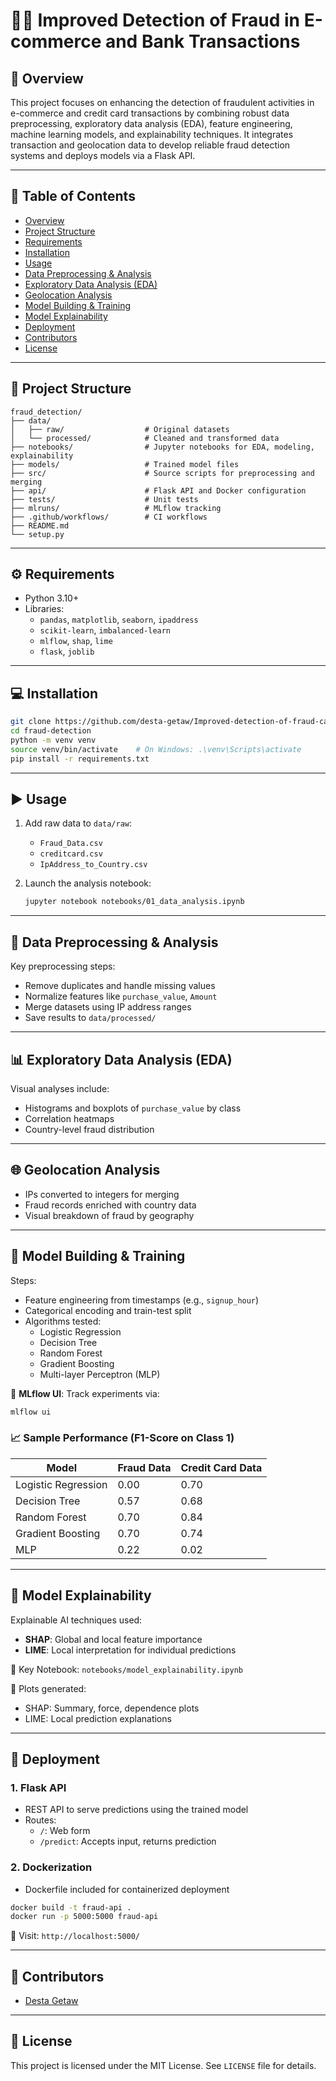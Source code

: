 # 🕵️‍♂️ Improved Detection of Fraud in E-commerce and Bank Transactions

## 📌 Overview

This project focuses on enhancing the detection of fraudulent activities in e-commerce and credit card transactions by combining robust data preprocessing, exploratory data analysis (EDA), feature engineering, machine learning models, and explainability techniques. It integrates transaction and geolocation data to develop reliable fraud detection systems and deploys models via a Flask API.

---

## 📂 Table of Contents

- [Overview](#-overview)
- [Project Structure](#-project-structure)
- [Requirements](#-requirements)
- [Installation](#-installation)
- [Usage](#-usage)
- [Data Preprocessing & Analysis](#-data-preprocessing--analysis)
- [Exploratory Data Analysis (EDA)](#-exploratory-data-analysis-eda)
- [Geolocation Analysis](#-geolocation-analysis)
- [Model Building & Training](#-model-building--training)
- [Model Explainability](#-model-explainability)
- [Deployment](#-deployment)
- [Contributors](#-contributors)
- [License](#-license)

---

## 📁 Project Structure

```
fraud_detection/
├── data/
│   ├── raw/                  # Original datasets
│   └── processed/            # Cleaned and transformed data
├── notebooks/                # Jupyter notebooks for EDA, modeling, explainability
├── models/                   # Trained model files
├── src/                      # Source scripts for preprocessing and merging
├── api/                      # Flask API and Docker configuration
├── tests/                    # Unit tests
├── mlruns/                   # MLflow tracking
├── .github/workflows/        # CI workflows
├── README.md
└── setup.py
```

---

## ⚙️ Requirements

- Python 3.10+
- Libraries:
  - `pandas`, `matplotlib`, `seaborn`, `ipaddress`
  - `scikit-learn`, `imbalanced-learn`
  - `mlflow`, `shap`, `lime`
  - `flask`, `joblib`

---

## 💻 Installation

```bash
git clone https://github.com/desta-getaw/Improved-detection-of-fraud-cases-in-e-commerce-and-bank-transactions.git
cd fraud-detection
python -m venv venv
source venv/bin/activate    # On Windows: .\venv\Scripts\activate
pip install -r requirements.txt
```

---

## ▶️ Usage

1. Add raw data to `data/raw`:
   - `Fraud_Data.csv`
   - `creditcard.csv`
   - `IpAddress_to_Country.csv`

2. Launch the analysis notebook:
   ```bash
   jupyter notebook notebooks/01_data_analysis.ipynb
   ```

---

## 🧹 Data Preprocessing & Analysis

Key preprocessing steps:
- Remove duplicates and handle missing values
- Normalize features like `purchase_value`, `Amount`
- Merge datasets using IP address ranges
- Save results to `data/processed/`

---

## 📊 Exploratory Data Analysis (EDA)

Visual analyses include:
- Histograms and boxplots of `purchase_value` by class
- Correlation heatmaps
- Country-level fraud distribution

---

## 🌐 Geolocation Analysis

- IPs converted to integers for merging
- Fraud records enriched with country data
- Visual breakdown of fraud by geography

---

## 🧠 Model Building & Training

Steps:
- Feature engineering from timestamps (e.g., `signup_hour`)
- Categorical encoding and train-test split
- Algorithms tested:
  - Logistic Regression
  - Decision Tree
  - Random Forest
  - Gradient Boosting
  - Multi-layer Perceptron (MLP)

📌 **MLflow UI**: Track experiments via:
```bash
mlflow ui
```

### 📈 Sample Performance (F1-Score on Class 1)

| Model              | Fraud Data | Credit Card Data |
|-------------------|------------|------------------|
| Logistic Regression | 0.00     | 0.70             |
| Decision Tree       | 0.57     | 0.68             |
| Random Forest       | 0.70     | 0.84             |
| Gradient Boosting   | 0.70     | 0.74             |
| MLP                 | 0.22     | 0.02             |

---

## 🧾 Model Explainability

Explainable AI techniques used:
- **SHAP**: Global and local feature importance
- **LIME**: Local interpretation for individual predictions

📁 Key Notebook: `notebooks/model_explainability.ipynb`

🧪 Plots generated:
- SHAP: Summary, force, dependence plots
- LIME: Local prediction explanations

---

## 🚀 Deployment

### 1. Flask API

- REST API to serve predictions using the trained model
- Routes:
  - `/`: Web form
  - `/predict`: Accepts input, returns prediction

### 2. Dockerization

- Dockerfile included for containerized deployment

```bash
docker build -t fraud-api .
docker run -p 5000:5000 fraud-api
```

🔗 Visit: `http://localhost:5000/`

---

## 👥 Contributors

- [Desta Getaw](https://github.com/desta-getaw)

---

## 📄 License

This project is licensed under the MIT License. See `LICENSE` file for details.
